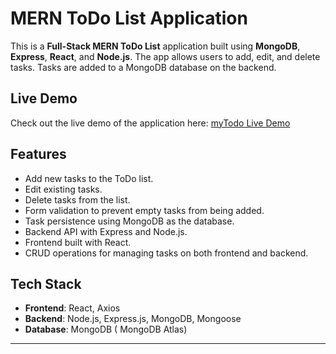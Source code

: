 # MERN ToDo List Application

This is a **Full-Stack MERN ToDo List** application built using **MongoDB**, **Express**, **React**, and **Node.js**. The app allows users to add, edit, and delete tasks. Tasks are added to a MongoDB database on the backend.

## Live Demo

Check out the live demo of the application here: [myTodo Live Demo]()

## Features

- Add new tasks to the ToDo list.
- Edit existing tasks.
- Delete tasks from the list.
- Form validation to prevent empty tasks from being added.
- Task persistence using MongoDB as the database.
- Backend API with Express and Node.js.
- Frontend built with React.
- CRUD operations for managing tasks on both frontend and backend.

## Tech Stack

- **Frontend**: React, Axios
- **Backend**: Node.js, Express.js, MongoDB, Mongoose
- **Database**: MongoDB ( MongoDB Atlas)

---
